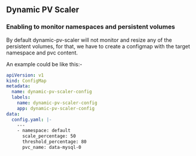 ## Dynamic PV Scaler

### Enabling to monitor namespaces and persistent volumes

By default dynamic-pv-scaler will not monitor and resize any of the persistent volumes, for that, we have to create a configmap with the target namespace and pvc content.

An example could be like this:-

```yaml
apiVersion: v1
kind: ConfigMap
metadata:
  name: dynamic-pv-scaler-config
  labels:
    name: dynamic-pv-scaler-config
    app: dynamic-pv-scaler-config
data:
  config.yaml: |-
    ---
    - namespace: default
      scale_percentage: 50
      threshold_percentage: 80
      pvc_name: data-mysql-0
```
